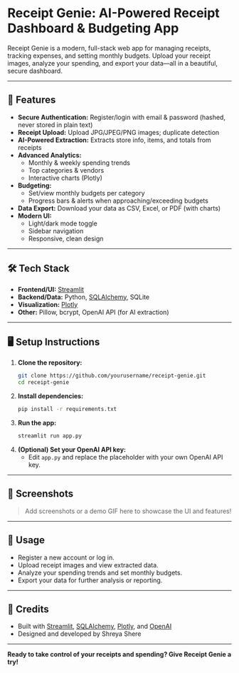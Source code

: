 # Receipt Genie: AI-Powered Receipt Dashboard & Budgeting App

Receipt Genie is a modern, full-stack web app for managing receipts, tracking expenses, and setting monthly budgets. Upload your receipt images, analyze your spending, and export your data—all in a beautiful, secure dashboard.

---

## 🚀 Features
- **Secure Authentication:** Register/login with email & password (hashed, never stored in plain text)
- **Receipt Upload:** Upload JPG/JPEG/PNG images; duplicate detection
- **AI-Powered Extraction:** Extracts store info, items, and totals from receipts
- **Advanced Analytics:**
  - Monthly & weekly spending trends
  - Top categories & vendors
  - Interactive charts (Plotly)
- **Budgeting:**
  - Set/view monthly budgets per category
  - Progress bars & alerts when approaching/exceeding budgets
- **Data Export:** Download your data as CSV, Excel, or PDF (with charts)
- **Modern UI:**
  - Light/dark mode toggle
  - Sidebar navigation
  - Responsive, clean design

---

## 🛠️ Tech Stack
- **Frontend/UI:** [Streamlit](https://streamlit.io/)
- **Backend/Data:** Python, [SQLAlchemy](https://www.sqlalchemy.org/), SQLite
- **Visualization:** [Plotly](https://plotly.com/python/)
- **Other:** Pillow, bcrypt, OpenAI API (for AI extraction)

---

## 🖥️ Setup Instructions

1. **Clone the repository:**
   ```bash
   git clone https://github.com/yourusername/receipt-genie.git
   cd receipt-genie
   ```
2. **Install dependencies:**
   ```bash
   pip install -r requirements.txt
   ```
3. **Run the app:**
   ```bash
   streamlit run app.py
   ```
4. **(Optional) Set your OpenAI API key:**
   - Edit `app.py` and replace the placeholder with your own OpenAI API key.

---

## 📸 Screenshots
> Add screenshots or a demo GIF here to showcase the UI and features!

---

## 📝 Usage
- Register a new account or log in.
- Upload receipt images and view extracted data.
- Analyze your spending trends and set monthly budgets.
- Export your data for further analysis or reporting.

---



## 🙌 Credits
- Built with [Streamlit](https://streamlit.io/), [SQLAlchemy](https://www.sqlalchemy.org/), [Plotly](https://plotly.com/python/), and [OpenAI](https://openai.com/)
- Designed and developed by Shreya Shere

---

**Ready to take control of your receipts and spending? Give Receipt Genie a try!** 
